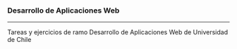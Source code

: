 ### Desarrollo de Aplicaciones Web

---

Tareas y ejercicios de ramo Desarrollo de Aplicaciones Web de Universidad de Chile

